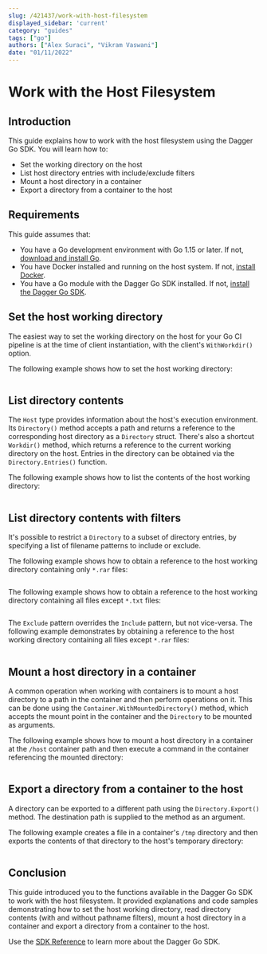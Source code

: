 ```yaml
---
slug: /421437/work-with-host-filesystem
displayed_sidebar: 'current'
category: "guides"
tags: ["go"]
authors: ["Alex Suraci", "Vikram Vaswani"]
date: "01/11/2022"
---
```


# Work with the Host Filesystem

## Introduction

This guide explains how to work with the host filesystem using the Dagger Go SDK. You will learn how to:

- Set the working directory on the host
- List host directory entries with include/exclude filters
- Mount a host directory in a container
- Export a directory from a container to the host

## Requirements

This guide assumes that:

- You have a Go development environment with Go 1.15 or later. If not, [download and install Go](https://go.dev/doc/install).
- You have Docker installed and running on the host system. If not, [install Docker](https://docs.docker.com/engine/install/).
- You have a Go module with the Dagger Go SDK installed. If not, [install the Dagger Go SDK](../sdk/go/371491-install.md).

## Set the host working directory

The easiest way to set the working directory on the host for your Go CI pipeline is at the time of client instantiation, with the client's `WithWorkdir()` option.

The following example shows how to set the host working directory:

```go file=./snippets/work-with-host-filesystem/set-workdir/main.go
```

## List directory contents

The `Host` type provides information about the host's execution environment. Its `Directory()` method accepts a path and returns a reference to the corresponding host directory as a `Directory` struct. There's also a shortcut `Workdir()` method, which returns a reference to the current working directory on the host. Entries in the directory can be obtained via the `Directory.Entries()` function.

The following example shows how to list the contents of the host working directory:

```go file=./snippets/work-with-host-filesystem/list-dir/main.go
```

## List directory contents with filters

It's possible to restrict a `Directory` to a subset of directory entries, by specifying a list of filename patterns to include or exclude.

The following example shows how to obtain a reference to the host working directory containing only `*.rar` files:

```go file=./snippets/work-with-host-filesystem/list-dir-include/main.go
```

The following example shows how to obtain a reference to the host working directory containing all files except `*.txt` files:

```go file=./snippets/work-with-host-filesystem/list-dir-exclude/main.go
```

The `Exclude` pattern overrides the `Include` pattern, but not vice-versa. The following example demonstrates by obtaining a reference to the host working directory containing all files except `*.rar` files:

```go file=./snippets/work-with-host-filesystem/list-dir-exclude-include/main.go
```

## Mount a host directory in a container

A common operation when working with containers is to mount a host directory to a path in the container and then perform operations on it. This can be done using the `Container.WithMountedDirectory()` method, which accepts the mount point in the container and the `Directory` to be mounted as arguments.

The following example shows how to mount a host directory in a container at the `/host` container path and then execute a command in the container referencing the mounted directory:

```go file=./snippets/work-with-host-filesystem/mount-dir/main.go
```

## Export a directory from a container to the host

A directory can be exported to a different path using the `Directory.Export()` method. The destination path is supplied to the method as an argument.

The following example creates a file in a container's `/tmp` directory and then exports the contents of that directory to the host's temporary directory:

```go file=./snippets/work-with-host-filesystem/export-dir/main.go
```

## Conclusion

This guide introduced you to the functions available in the Dagger Go SDK to work with the host filesystem. It provided explanations and code samples demonstrating how to set the host working directory, read directory contents (with and without pathname filters), mount a host directory in a container and export a directory from a container to the host.

Use the [SDK Reference](https://pkg.go.dev/dagger.io/dagger) to learn more about the Dagger Go SDK.
